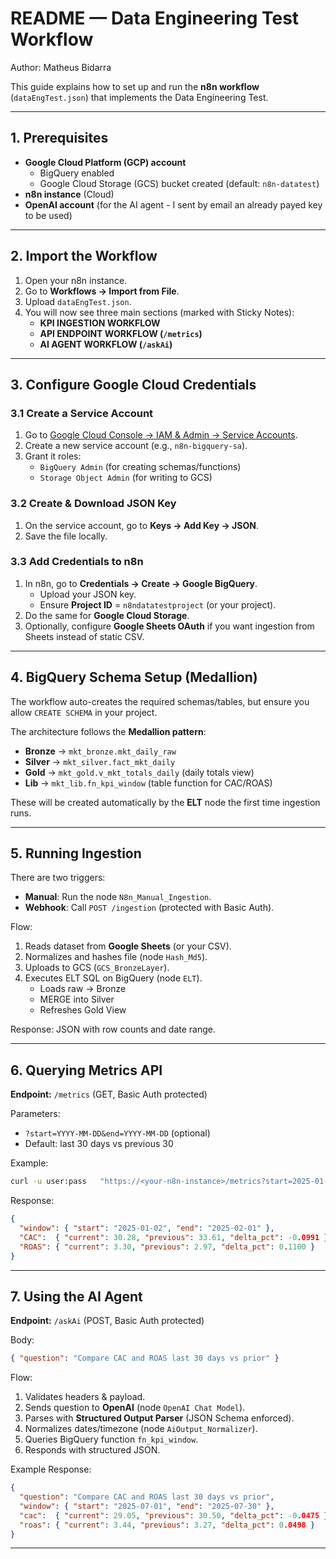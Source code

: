# README — Data Engineering Test Workflow
Author: Matheus Bidarra

This guide explains how to set up and run the **n8n workflow** (`dataEngTest.json`) that implements the Data Engineering Test.  

---

## 1. Prerequisites

- **Google Cloud Platform (GCP) account**
  - BigQuery enabled  
  - Google Cloud Storage (GCS) bucket created (default: `n8n-datatest`)
- **n8n instance** (Cloud)
- **OpenAI account** (for the AI agent - I sent by email an already payed key to be used)

---

## 2. Import the Workflow

1. Open your n8n instance.  
2. Go to **Workflows → Import from File**.  
3. Upload `dataEngTest.json`.  
4. You will now see three main sections (marked with Sticky Notes):
   - **KPI INGESTION WORKFLOW**  
   - **API ENDPOINT WORKFLOW (`/metrics`)**  
   - **AI AGENT WORKFLOW (`/askAi`)**

---

## 3. Configure Google Cloud Credentials

### 3.1 Create a Service Account
1. Go to [Google Cloud Console → IAM & Admin → Service Accounts](https://console.cloud.google.com/iam-admin/serviceaccounts).
2. Create a new service account (e.g., `n8n-bigquery-sa`).
3. Grant it roles:
   - `BigQuery Admin` (for creating schemas/functions)
   - `Storage Object Admin` (for writing to GCS)

### 3.2 Create & Download JSON Key
1. On the service account, go to **Keys → Add Key → JSON**.  
2. Save the file locally.

### 3.3 Add Credentials to n8n
1. In n8n, go to **Credentials → Create → Google BigQuery**.  
   - Upload your JSON key.  
   - Ensure **Project ID** = `n8ndatatestproject` (or your project).  
2. Do the same for **Google Cloud Storage**.  
3. Optionally, configure **Google Sheets OAuth** if you want ingestion from Sheets instead of static CSV.

---

## 4. BigQuery Schema Setup (Medallion)

The workflow auto-creates the required schemas/tables, but ensure you allow `CREATE SCHEMA` in your project.

The architecture follows the **Medallion pattern**:
- **Bronze** → `mkt_bronze.mkt_daily_raw`
- **Silver** → `mkt_silver.fact_mkt_daily`
- **Gold** → `mkt_gold.v_mkt_totals_daily` (daily totals view)
- **Lib** → `mkt_lib.fn_kpi_window` (table function for CAC/ROAS)

These will be created automatically by the **ELT** node the first time ingestion runs.

---

## 5. Running Ingestion

There are two triggers:
- **Manual**: Run the node `N8n_Manual_Ingestion`.  
- **Webhook**: Call `POST /ingestion` (protected with Basic Auth).

Flow:
1. Reads dataset from **Google Sheets** (or your CSV).  
2. Normalizes and hashes file (node `Hash_Md5`).  
3. Uploads to GCS (`GCS_BronzeLayer`).  
4. Executes ELT SQL on BigQuery (node `ELT`).  
   - Loads raw → Bronze  
   - MERGE into Silver  
   - Refreshes Gold View

Response: JSON with row counts and date range.

---

## 6. Querying Metrics API

**Endpoint:** `/metrics` (GET, Basic Auth protected)

Parameters:
- `?start=YYYY-MM-DD&end=YYYY-MM-DD` (optional)  
- Default: last 30 days vs previous 30

Example:
```bash
curl -u user:pass   "https://<your-n8n-instance>/metrics?start=2025-01-02&end=2025-02-01"
```

Response:
```json
{
  "window": { "start": "2025-01-02", "end": "2025-02-01" },
  "CAC":  { "current": 30.28, "previous": 33.61, "delta_pct": -0.0991 },
  "ROAS": { "current": 3.30, "previous": 2.97, "delta_pct": 0.1100 }
}
```

---

## 7. Using the AI Agent

**Endpoint:** `/askAi` (POST, Basic Auth protected)

Body:
```json
{ "question": "Compare CAC and ROAS last 30 days vs prior" }
```

Flow:
1. Validates headers & payload.  
2. Sends question to **OpenAI** (node `OpenAI Chat Model`).  
3. Parses with **Structured Output Parser** (JSON Schema enforced).  
4. Normalizes dates/timezone (node `AiOutput_Normalizer`).  
5. Queries BigQuery function `fn_kpi_window`.  
6. Responds with structured JSON.

Example Response:
```json
{
  "question": "Compare CAC and ROAS last 30 days vs prior",
  "window": { "start": "2025-07-01", "end": "2025-07-30" },
  "cac":  { "current": 29.05, "previous": 30.50, "delta_pct": -0.0475 },
  "roas": { "current": 3.44, "previous": 3.27, "delta_pct": 0.0498 }
}
```

---
